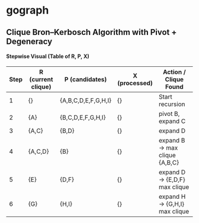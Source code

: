 # gograph

## Clique Bron–Kerbosch Algorithm with Pivot + Degeneracy


#### Stepwise Visual (Table of R, P, X)
| Step | R (current clique) | P (candidates)      | X (processed) | Action / Clique Found         |
| ---- | ------------------ | ------------------- | ------------- | ----------------------------- |
| 1    | {}                 | {A,B,C,D,E,F,G,H,I} | {}            | Start recursion               |
| 2    | {A}                | {B,C,D,E,F,G,H,I}   | {}            | pivot B, expand C             |
| 3    | {A,C}              | {B,D}               | {}            | expand D                      |
| 4    | {A,C,D}            | {B}                 | {}            | expand B → max clique {A,B,C} |
| 5    | {E}                | {D,F}               | {}            | expand D → {E,D,F} max clique |
| 6    | {G}                | {H,I}               | {}            | expand H → {G,H,I} max clique |
